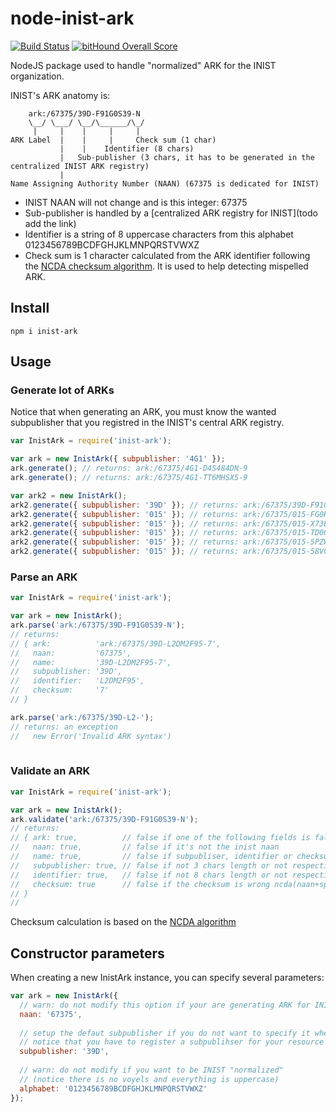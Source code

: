 # node-inist-ark

[![Build Status](https://travis-ci.org/Inist-CNRS/node-inist-ark.svg?branch=master)](https://travis-ci.org/Inist-CNRS/node-inist-ark) [![bitHound Overall Score](https://www.bithound.io/github/Inist-CNRS/node-inist-ark/badges/score.svg)](https://www.bithound.io/github/Inist-CNRS/node-inist-ark)

NodeJS package used to handle "normalized" ARK for the INIST organization.

INIST's ARK anatomy is:

```
    ark:/67375/39D-F91G0S39-N
    \__/ \___/ \__/\______/\_/
     |     |    |     |     |
ARK Label  |    |     |     Check sum (1 char)
           |    |    Identifier (8 chars)
           |   Sub-publisher (3 chars, it has to be generated in the centralized INIST ARK registry)
           |
Name Assigning Authority Number (NAAN) (67375 is dedicated for INIST)
```

- INIST NAAN will not change and is this integer: 67375
- Sub-publisher is handled by a [centralized ARK registry for INIST](todo add the link)
- Identifier is a string of 8 uppercase characters from this alphabet 0123456789BCDFGHJKLMNPQRSTVWXZ
- Check sum is 1 character calculated from the ARK identifier following the [NCDA checksum algorithm](http://search.cpan.org/~jak/Noid/noid#NOID_CHECK_DIGIT_ALGORITHM). It is used to help detecting mispelled ARK.

## Install

```shell
npm i inist-ark
```

## Usage

### Generate lot of ARKs

Notice that when generating an ARK, you must know the wanted subpublisher that you registred in the INIST's central ARK registry.

```javascript
var InistArk = require('inist-ark');

var ark = new InistArk({ subpublisher: '4G1' });
ark.generate(); // returns: ark:/67375/4G1-D4S484DN-9
ark.generate(); // returns: ark:/67375/4G1-TT6MHSX5-9

var ark2 = new InistArk();
ark2.generate({ subpublisher: '39D' }); // returns: ark:/67375/39D-F91G0S39-N
ark2.generate({ subpublisher: '015' }); // returns: ark:/67375/015-FG0H2546-9
ark2.generate({ subpublisher: '015' }); // returns: ark:/67375/015-X73BVHH2-2
ark2.generate({ subpublisher: '015' }); // returns: ark:/67375/015-TD0G7P90-X
ark2.generate({ subpublisher: '015' }); // returns: ark:/67375/015-5PZW7M6Q-5
ark2.generate({ subpublisher: '015' }); // returns: ark:/67375/015-58VCS11W-9

```

### Parse an ARK

```javascript
var InistArk = require('inist-ark');

var ark = new InistArk();
ark.parse('ark:/67375/39D-F91G0S39-N');
// returns:
// { ark:          'ark:/67375/39D-L2DM2F95-7',
//   naan:         '67375',
//   name:         '39D-L2DM2F95-7',
//   subpublisher: '39D',
//   identifier:   'L2DM2F95',
//   checksum:     '7'
// }

ark.parse('ark:/67375/39D-L2-');
// returns: an exception 
//   new Error('Invalid ARK syntax')
 
```

### Validate an ARK

```javascript
var InistArk = require('inist-ark');

var ark = new InistArk();
ark.validate('ark:/67375/39D-F91G0S39-N');
// returns:
// { ark: true,          // false if one of the following fields is false
//   naan: true,         // false if it's not the inist naan 
//   name: true,         // false if subpubliser, identifier or checksum is false
//   subpublisher: true, // false if not 3 chars length or not respecting the alphabet
//   identifier: true,   // false if not 8 chars length or not respecting the alphabet
//   checksum: true      // false if the checksum is wrong ncda(naan+sp+id)
// }
// 
```

Checksum calculation is based on the [NCDA algorithm](http://search.cpan.org/~jak/Noid/noid#NOID_CHECK_DIGIT_ALGORITHM)

## Constructor parameters

When creating a new InistArk instance, you can specify several parameters:

```javascript
var ark = new InistArk({
  // warn: do not modify this option if your are generating ARK for INIST's ressources
  naan: '67375',
  
  // setup the defaut subpublisher if you do not want to specify it when calling generate
  // notice that you have to register a subpublihser for your resource at INIST's central ARK registry
  subpublisher: '39D',
  
  // warn: do not modify if you want to be INIST "normalized"
  // (notice there is no voyels and everything is uppercase)
  alphabet: '0123456789BCDFGHJKLMNPQRSTVWXZ'
});
```